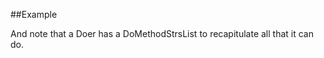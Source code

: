 
<!---
FrozenIsBool True
-->

##Example

And note that a Doer has a DoMethodStrsList to recapitulate all that it can do.